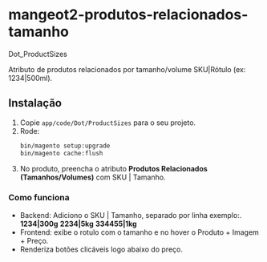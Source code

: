 # mangeot2-produtos-relacionados-tamanho

Dot_ProductSizes

Atributo de produtos relacionados por tamanho/volume SKU|Rótulo (ex: 1234|500ml).

## Instalação
1. Copie `app/code/Dot/ProductSizes` para o seu projeto.
2. Rode:
   ```bash
   bin/magento setup:upgrade
   bin/magento cache:flush
   ```
3. No produto, preencha o atributo **Produtos Relacionados (Tamanhos/Volumes)** com SKU | Tamanho.

### Como funciona
- Backend: Adiciono o SKU | Tamanho, separado por linha exemplo:. 
**1234|300g**
**2234|5kg**
**334455|1kg**
- Frontend: exibe o rotulo com o tamanho e no hover o Produto + Imagem + Preço.
- Renderiza botões clicáveis logo abaixo do preço.
